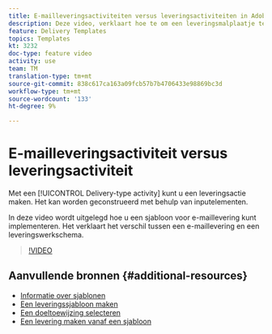 ```yaml
---
title: E-mailleveringsactiviteiten versus leveringsactiviteiten in Adobe Campaign Classic
description: Deze video, verklaart hoe te om een leveringsmalplaatje te vormen en te gebruiken.
feature: Delivery Templates
topics: Templates
kt: 3232
doc-type: feature video
activity: use
team: TM
translation-type: tm+mt
source-git-commit: 838c617ca163a09fcb57b7b4706433e98869bc3d
workflow-type: tm+mt
source-wordcount: '133'
ht-degree: 9%

---
```



# E-mailleveringsactiviteit versus leveringsactiviteit

Met een [!UICONTROL Delivery-type activity] kunt u een leveringsactie maken. Het kan worden geconstrueerd met behulp van inputelementen.

In deze video wordt uitgelegd hoe u een sjabloon voor e-maillevering kunt implementeren. Het verklaart het verschil tussen een e-maillevering en een leveringswerkschema.

>[!VIDEO](https://video.tv.adobe.com/v/24065?quality=12)

## Aanvullende bronnen {#additional-resources}

* [Informatie over sjablonen](https://docs.campaign.adobe.com/doc/AC/en/DLV_Using_delivery_templates_About_templates.html)
* [Een leveringssjabloon maken](https://docs.campaign.adobe.com/doc/AC/en/DLV_Using_delivery_templates_Creating_a_delivery_template.html)
* [Een doeltoewijzing selecteren](https://docs.campaign.adobe.com/doc/AC/en/DLV_Using_delivery_templates_Selecting_a_target_mapping.html)
* [Een levering maken vanaf een sjabloon](https://docs.campaign.adobe.com/doc/AC/en/DLV_Using_delivery_templates_Creating_a_delivery_from_a_template.html)

